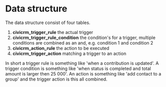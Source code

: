 # Data structure

The data structure consist of four tables. 

1. **civicrm_trigger_rule** the actual trigger
2. **civicrm_trigger_rule_condition** the condition's for a trigger, multiple conditions are combined as an and, e.g. condition 1 and condition 2
3. **civicrm_action_rule** the action to be executed
4. **civicrm_trigger_action** matching a trigger to an action

In short a trigger rule is something like 'when a contribution is updated'. A trigger condition is something like 'when status is completed and total amount is larger then 25 000'.
An action is something like 'add contact to a group' and the trigger action is this all combined.